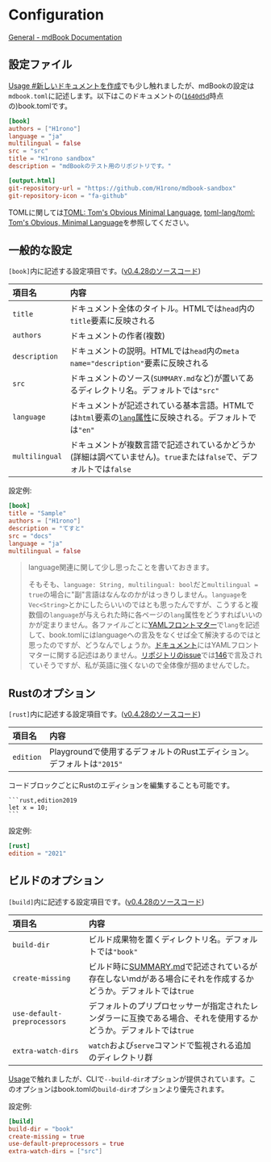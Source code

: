 # Configuration

[General - mdBook Documentation](https://rust-lang.github.io/mdBook/format/configuration/general.html)

## 設定ファイル

[Usage #新しいドキュメントを作成](./03-usage.md#新しいドキュメントを作成)でも少し触れましたが、mdBookの設定は`mdbook.toml`に記述します。以下はこのドキュメントの([`1640d5d`](https://github.com/H1rono/mdbook-sandbox/commit/1640d5d602b9ce07faa6e2b2c673f8b9a1f5ecf1)時点の)book.tomlです。

```toml
[book]
authors = ["H1rono"]
language = "ja"
multilingual = false
src = "src"
title = "H1rono sandbox"
description = "mdBookのテスト用のリポジトリです。"

[output.html]
git-repository-url = "https://github.com/H1rono/mdbook-sandbox"
git-repository-icon = "fa-github"
```

TOMLに関しては[TOML: Tom's Obvious Minimal Language](https://toml.io/en/), [toml-lang/toml: Tom's Obvious, Minimal Language](https://github.com/toml-lang/toml)を参照してください。

## 一般的な設定

`[book]`内に記述する設定項目です。([v0.4.28のソースコード](https://github.com/rust-lang/mdBook/blob/efb671aaf241b7f93597ac70178989a332fe85e0/src/config.rs#L397-L414))

項目名 | 内容
:-- | :--
`title` | ドキュメント全体のタイトル。HTMLでは`head`内の`title`要素に反映される
`authors` | ドキュメントの作者(複数)
`description` | ドキュメントの説明。HTMLでは`head`内の`meta name="description"`要素に反映される
`src` | ドキュメントのソース(`SUMMARY.md`など)が置いてあるディレクトリ名。デフォルトでは`"src"`
`language` | ドキュメントが記述されている基本言語。HTMLでは`html`要素の[`lang`属性](https://developer.mozilla.org/ja/docs/Web/HTML/Global_attributes/lang)に反映される。デフォルトでは`"en"`
`multilingual` | ドキュメントが複数言語で記述されているかどうか(詳細は調べていません)。`true`または`false`で、デフォルトでは`false`

設定例:

```toml
[book]
title = "Sample"
authors = ["H1rono"]
description = "てすと"
src = "docs"
language = "ja"
multilingual = false
```

> language関連に関して少し思ったことを書いておきます。
>
> そもそも、`language: String, multilingual: bool`だと`multilingual = true`の場合に"副"言語はなんなのかがはっきりしません。`language`を`Vec<String>`とかにしたらいいのではとも思ったんですが、こうすると複数個の`language`が与えられた時に各ページの`lang`属性をどうすればいいのかが定まりません。各ファイルごとに[YAMLフロントマター](https://publish.obsidian.md/help-ja/%E9%AB%98%E5%BA%A6%E3%81%AA%E3%83%88%E3%83%94%E3%83%83%E3%82%AF/YAML%E3%83%95%E3%83%AD%E3%83%B3%E3%83%88%E3%83%9E%E3%82%BF%E3%83%BC)で`lang`を記述して、book.tomlにはlanguageへの言及をなくせば全て解決するのではと思ったのですが、どうなんでしょうか。[ドキュメント](https://rust-lang.github.io/mdBook/index.html)にはYAMLフロントマターに関する記述はありません。[リポジトリのissue](https://github.com/rust-lang/mdBook/issues?q=is%3Aissue)では[146](https://github.com/rust-lang/mdBook/issues/146)で言及されていそうですが、私が英語に強くないので全体像が掴めませんでした。

## Rustのオプション

`[rust]`内に記述する設定項目です。([v0.4.28のソースコード](https://github.com/rust-lang/mdBook/blob/efb671aaf241b7f93597ac70178989a332fe85e0/src/config.rs#L456-L462))

項目名 | 内容
:-- | :--
`edition` | Playgroundで使用するデフォルトのRustエディション。デフォルトは`"2015"`

コードブロックごとにRustのエディションを編集することも可能です。

    ```rust,edition2019
    let x = 10;
    ```

設定例:

```toml
[rust]
edition = "2021"
```

## ビルドのオプション

`[build]`内に記述する設定項目です。([v0.4.28のソースコード](https://github.com/rust-lang/mdBook/blob/efb671aaf241b7f93597ac70178989a332fe85e0/src/config.rs#L429-L443))

項目名 | 内容
:-- | :--
`build-dir` | ビルド成果物を置くディレクトリ名。デフォルトでは`"book"`
`create-missing` | ビルド時に[SUMMARY.md](https://rust-lang.github.io/mdBook/format/summary.html)で記述されているが存在しないmdがある場合にそれを作成するかどうか。デフォルトでは`true`
`use-default-preprocessors` | デフォルトのプリプロセッサーが指定されたレンダラーに互換である場合、それを使用するかどうか。デフォルトでは`true`
`extra-watch-dirs` | `watch`および`serve`コマンドで監視される追加のディレクトリ群

[Usage](./03-usage.md)で触れましたが、CLIで`--build-dir`オプションが提供されています。このオプションはbook.tomlの`build-dir`オプションより優先されます。

設定例:

```toml
[build]
build-dir = "book"
create-missing = true
use-default-preprocessors = true
extra-watch-dirs = ["src"]
```
